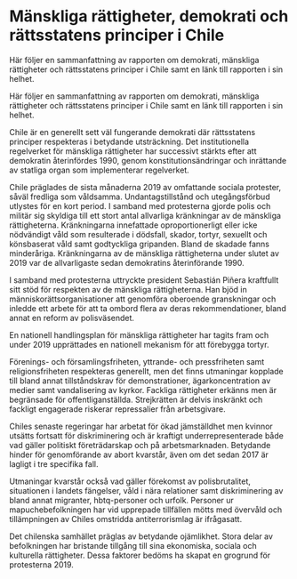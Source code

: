 # Mänskliga rättigheter, demokrati och rättsstatens principer i Chile

Här följer en sammanfattning av rapporten om demokrati, mänskliga rättigheter och rättsstatens principer i Chile samt en länk till rapporten i sin helhet.

Här följer en sammanfattning av rapporten om demokrati, mänskliga rättigheter och rättsstatens principer i Chile samt en länk till rapporten i sin helhet.

Chile är en generellt sett väl fungerande demokrati där rättsstatens principer respekteras i betydande utsträckning. Det institutionella regelverket för mänskliga rättigheter har successivt stärkts efter att demokratin återinfördes 1990, genom konstitutionsändringar och inrättande av statliga organ som implementerar regelverket.

Chile präglades de sista månaderna 2019 av omfattande sociala protester, såväl fredliga som våldsamma. Undantagstillstånd och utegångsförbud utlystes för en kort period. I samband med protesterna gjorde polis och militär sig skyldiga till ett stort antal allvarliga kränkningar av de mänskliga rättigheterna. Kränkningarna innefattade oproportionerligt eller icke nödvändigt våld som resulterade i dödsfall, skador, tortyr, sexuellt och könsbaserat våld samt godtyckliga gripanden. Bland de skadade fanns minderåriga. Kränkningarna av de mänskliga rättigheterna under slutet av 2019 var de allvarligaste sedan demokratins återinförande 1990.

I samband med protesterna uttryckte president Sebastián Piñera kraftfullt sitt stöd för respekten av de mänskliga rättigheterna. Han bjöd in människorättsorganisationer att genomföra oberoende granskningar och inledde ett arbete för att ta ombord flera av deras rekommendationer, bland annat en reform av polisväsendet.

En nationell handlingsplan för mänskliga rättigheter har tagits fram och under 2019 upprättades en nationell mekanism för att förebygga tortyr.

Förenings- och församlingsfriheten, yttrande- och pressfriheten samt religionsfriheten respekteras generellt, men det finns utmaningar kopplade till bland annat tillståndskrav för demonstrationer, ägarkoncentration av medier samt vandalisering av kyrkor. Fackliga rättigheter erkänns men är begränsade för offentliganställda. Strejkrätten är delvis inskränkt och fackligt engagerade riskerar repressalier från arbetsgivare.

Chiles senaste regeringar har arbetat för ökad jämställdhet men kvinnor utsätts fortsatt för diskriminering och är kraftigt underrepresenterade både vad gäller politiskt företrädarskap och på arbetsmarknaden. Betydande hinder för genomförande av abort kvarstår, även om det sedan 2017 är lagligt i tre specifika fall.

Utmaningar kvarstår också vad gäller förekomst av polisbrutalitet, situationen i landets fängelser, våld i nära relationer samt diskriminering av bland annat migranter, hbtq-personer och urfolk. Personer ur mapuchebefolkningen har vid upprepade tillfällen mötts med övervåld och tillämpningen av Chiles omstridda antiterrorismlag är ifrågasatt.

Det chilenska samhället präglas av betydande ojämlikhet. Stora delar av befolkningen har bristande tillgång till sina ekonomiska, sociala och kulturella rättigheter. Dessa faktorer bedöms ha skapat en grogrund för protesterna 2019.
